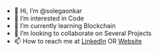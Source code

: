 - 👋 Hi, I’m @solegaonkar
- 👀 I’m interested in Code
- 🌱 I’m currently learning Blockchain
- 💞️ I’m looking to collaborate on Several Projects
- 📫 How to reach me at [LinkedIn](!https://www.linkedin.com/in/vikas-solegaonkar/) OR [Website](!https://solegaonkar.com)

<!---
solegaonkar/solegaonkar is a ✨ special ✨ repository because its `README.md` (this file) appears on your GitHub profile.
You can click the Preview link to take a look at your changes.
--->
